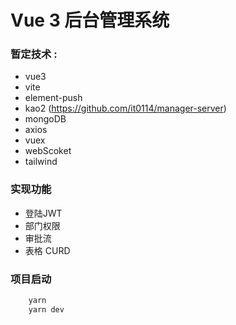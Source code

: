 # Vue 3 后台管理系统

### 暂定技术 :
 - vue3 
 - vite
 - element-push 
 - kao2   (https://github.com/it0114/manager-server)
 - mongoDB
 - axios
 - vuex
 - webScoket
 - tailwind

### 实现功能
 - 登陆JWT
 - 部门权限 
 - 审批流 
 - 表格 CURD 

### 项目启动 
``` JavaScript
    yarn 
    yarn dev
```


